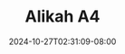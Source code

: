 --- 
title: "Alikah A4"
description: "    Alikah A4 simontok   new"
date: 2024-10-27T02:31:09-08:00
file_code: "7w328wh5kh6k"
draft: false
cover: "zd8rli9uhldmtz6s.jpg"
tags: ["Alikah", "bokep-indo", "bokep-viral", "bokep-ig"]
length: 93
fld_id: "1483123"
foldername: "Alikah"
categories: ["Alikah"]
views: 0
---